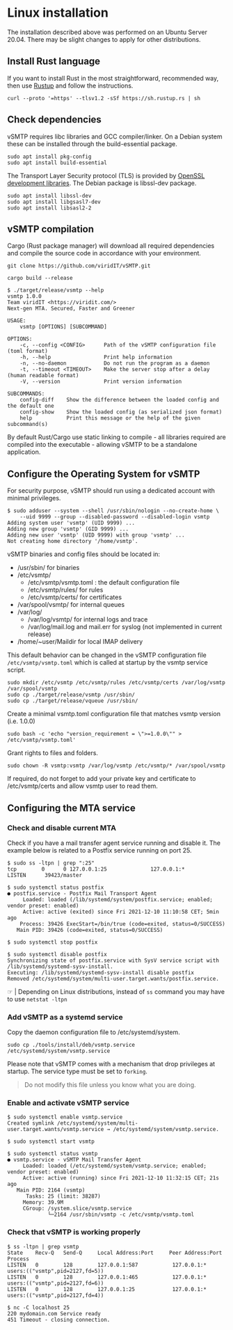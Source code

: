 # Linux installation

The installation described above was performed on an Ubuntu Server 20.04. There may be slight changes to apply for other distributions.

## Install Rust language

If you want to install Rust in the most straightforward, recommended way, then use [Rustup] and follow the instructions.

```shell
curl --proto '=https' --tlsv1.2 -sSf https://sh.rustup.rs | sh
```

[Rustup]: https://github.com/rust-lang/rustup

## Check dependencies

vSMTP requires libc libraries and GCC compiler/linker. On a Debian system these can be installed through the build-essential package.

```shell
sudo apt install pkg-config
sudo apt install build-essential
```

The Transport Layer Security protocol (TLS) is provided by [OpenSSL development libraries].
The Debian package is libssl-dev package.

[OpenSSL development libraries]: https://www.openssl.org/

```shell
sudo apt install libssl-dev
sudo apt install libgsasl7-dev
sudo apt install libsasl2-2
```


## vSMTP compilation

Cargo (Rust package manager) will download all required dependencies and compile the source code in accordance with your environment.

```shell
git clone https://github.com/viridIT/vSMTP.git
```

```shell
cargo build --release
```

```shell
$ ./target/release/vsmtp --help
vsmtp 1.0.0
Team viridIT <https://viridit.com/>
Next-gen MTA. Secured, Faster and Greener

USAGE:
    vsmtp [OPTIONS] [SUBCOMMAND]

OPTIONS:
    -c, --config <CONFIG>      Path of the vSMTP configuration file (toml format)
    -h, --help                 Print help information
    -n, --no-daemon            Do not run the program as a daemon
    -t, --timeout <TIMEOUT>    Make the server stop after a delay (human readable format)
    -V, --version              Print version information

SUBCOMMANDS:
    config-diff    Show the difference between the loaded config and the default one
    config-show    Show the loaded config (as serialized json format)
    help           Print this message or the help of the given subcommand(s)
```

By default Rust/Cargo use static linking to compile - all libraries required are compiled into the executable - allowing vSMTP to be a standalone application.

## Configure the Operating System for vSMTP

For security purpose, vSMTP should run using a dedicated account with minimal privileges.

```shell
$ sudo adduser --system --shell /usr/sbin/nologin --no-create-home \
    --uid 9999 --group --disabled-password --disabled-login vsmtp
Adding system user 'vsmtp' (UID 9999) ...
Adding new group 'vsmtp' (GID 9999) ...
Adding new user 'vsmtp' (UID 9999) with group 'vsmtp' ...
Not creating home directory '/home/vsmtp'.
```

vSMTP binaries and config files should be located in:

- /usr/sbin/ for binaries
- /etc/vsmtp/
  - /etc/vsmtp/vsmtp.toml : the default configuration file
  - /etc/vsmtp/rules/ for rules
  - /etc/vsmtp/certs/ for certificates
- /var/spool/vsmtp/ for internal queues
- /var/log/
  - /var/log/vsmtp/ for internal logs and trace
  - /var/log/mail.log and mail.err for syslog (not implemented in current release)
- /home/~user/Maildir for local IMAP delivery

This default behavior can be changed in the vSMTP configuration file `/etc/vsmtp/vsmtp.toml` which is called at startup by the vsmtp service script.

```shell
sudo mkdir /etc/vsmtp /etc/vsmtp/rules /etc/vsmtp/certs /var/log/vsmtp /var/spool/vsmtp
sudo cp ./target/release/vsmtp /usr/sbin/
sudo cp ./target/release/vqueue /usr/sbin/
```

Create a minimal vsmtp.toml configuration file that matches vsmtp version (i.e. 1.0.0)

```shell
sudo bash -c 'echo "version_requirement = \">=1.0.0\"" > /etc/vsmtp/vsmtp.toml'
```

Grant rights to files and folders.

```shell
sudo chown -R vsmtp:vsmtp /var/log/vsmtp /etc/vsmtp/* /var/spool/vsmtp
```

If required, do not forget to add your private key and certificate to /etc/vsmtp/certs and allow vsmtp user to read them.

## Configuring the MTA service

### Check and disable current MTA

Check if you have a mail transfer agent service running and disable it. The example below is related to a Postfix service running on port 25.

```shell
$ sudo ss -ltpn | grep ":25"
tcp        0      0 127.0.0.1:25              127.0.0.1:*               LISTEN      39423/master

$ sudo systemctl status postfix
● postfix.service - Postfix Mail Transport Agent
     Loaded: loaded (/lib/systemd/system/postfix.service; enabled; vendor preset: enabled)
     Active: active (exited) since Fri 2021-12-10 11:10:58 CET; 5min ago
    Process: 39426 ExecStart=/bin/true (code=exited, status=0/SUCCESS)
   Main PID: 39426 (code=exited, status=0/SUCCESS)

$ sudo systemctl stop postfix

$ sudo systemctl disable postfix
Synchronizing state of postfix.service with SysV service script with /lib/systemd/systemd-sysv-install.
Executing: /lib/systemd/systemd-sysv-install disable postfix
Removed /etc/systemd/system/multi-user.target.wants/postfix.service.
```

&#9758; | Depending on Linux distributions, instead of `ss` command you may have to use `netstat -ltpn`

### Add vSMTP as a systemd service

Copy the daemon configuration file to /etc/systemd/system.

```shell
sudo cp ./tools/install/deb/vsmtp.service /etc/systemd/system/vsmtp.service
```

Please note that vSMTP comes with a mechanism that drop privileges at startup. The service type must be set to `forking`.

> Do not modify this file unless you know what you are doing.

### Enable and activate vSMTP service

```shell
$ sudo systemctl enable vsmtp.service
Created symlink /etc/systemd/system/multi-user.target.wants/vsmtp.service → /etc/systemd/system/vsmtp.service.

$ sudo systemctl start vsmtp

$ sudo systemctl status vsmtp
● vsmtp.service - vSMTP Mail Transfer Agent
     Loaded: loaded (/etc/systemd/system/vsmtp.service; enabled; vendor preset: enabled)
     Active: active (running) since Fri 2021-12-10 11:32:15 CET; 21s ago
   Main PID: 2164 (vsmtp)
      Tasks: 25 (limit: 38287)
     Memory: 39.9M
     CGroup: /system.slice/vsmtp.service
             └─2164 /usr/sbin/vsmtp -c /etc/vsmtp/vsmtp.toml

```

### Check that vSMTP is working properly

```shell
$ ss -ltpn | grep vsmtp
State    Recv-Q   Send-Q     Local Address:Port     Peer Address:Port   Process
LISTEN   0        128        127.0.0.1:587           127.0.0.1:*       users:(("vsmtp",pid=2127,fd=5))
LISTEN   0        128        127.0.0.1:465           127.0.0.1:*       users:(("vsmtp",pid=2127,fd=6))
LISTEN   0        128        127.0.0.1:25            127.0.0.1:*       users:(("vsmtp",pid=2127,fd=4))

$ nc -C localhost 25
220 mydomain.com Service ready
451 Timeout - closing connection.
```
